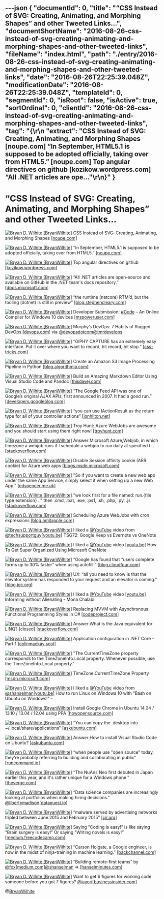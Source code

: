 ---json
{
  "documentId": 0,
  "title": "“CSS Instead of SVG: Creating, Animating, and Morphing Shapes” and other Tweeted Links…",
  "documentShortName": "2016-08-26-css-instead-of-svg-creating-animating-and-morphing-shapes-and-other-tweeted-links",
  "fileName": "index.html",
  "path": "./entry/2016-08-26-css-instead-of-svg-creating-animating-and-morphing-shapes-and-other-tweeted-links",
  "date": "2016-08-26T22:25:39.048Z",
  "modificationDate": "2016-08-26T22:25:39.048Z",
  "templateId": 0,
  "segmentId": 0,
  "isRoot": false,
  "isActive": true,
  "sortOrdinal": 0,
  "clientId": "2016-08-26-css-instead-of-svg-creating-animating-and-morphing-shapes-and-other-tweeted-links",
  "tag": "{\r\n  \"extract\": \"CSS Instead of SVG: Creating, Animating, and Morphing Shapes [noupe.com] “In September, HTML5.1 is supposed to be adopted officially, taking over from HTML5.” [noupe.com] Top angular directives on github [kozikow.wordpress.com] “All .NET articles are ope...\"\r\n}"
}
---

# “CSS Instead of SVG: Creating, Animating, and Morphing Shapes” and other Tweeted Links…

[<img alt="Bryan D. Wilhite [BryanWilhite]" src="https://songhay.blob.core.windows.net/shared-social-twitter/BryanWilhite.jpeg">](http://t.co/UNdqV0Z1zz "Bryan D. Wilhite [BryanWilhite]") CSS Instead of SVG: Creating, Animating, and Morphing Shapes [[noupe.com]](http://www.noupe.com/design/html-css/css-svg-shapes-98214.html)

[<img alt="Bryan D. Wilhite [BryanWilhite]" src="https://songhay.blob.core.windows.net/shared-social-twitter/BryanWilhite.jpeg">](http://t.co/UNdqV0Z1zz "Bryan D. Wilhite [BryanWilhite]") “In September, HTML5.1 is supposed to be adopted officially, taking over from HTML5.” [[noupe.com]](http://www.noupe.com/design/html51-completion-98208.html)

[<img alt="Bryan D. Wilhite [BryanWilhite]" src="https://songhay.blob.core.windows.net/shared-social-twitter/BryanWilhite.jpeg">](http://t.co/UNdqV0Z1zz "Bryan D. Wilhite [BryanWilhite]") Top angular directives on github [[kozikow.wordpress.com]](https://kozikow.wordpress.com/2016/07/01/top-angular-directives-on-github/)

[<img alt="Bryan D. Wilhite [BryanWilhite]" src="https://songhay.blob.core.windows.net/shared-social-twitter/BryanWilhite.jpeg">](http://t.co/UNdqV0Z1zz "Bryan D. Wilhite [BryanWilhite]") “All .NET articles are open-source and available on GitHub in the .NET team's docs repository.” [[docs.microsoft.com]](https://docs.microsoft.com/teamblog/introducing-net-core-docs/)

[<img alt="Bryan D. Wilhite [BryanWilhite]" src="https://songhay.blob.core.windows.net/shared-social-twitter/BryanWilhite.jpeg">](http://t.co/UNdqV0Z1zz "Bryan D. Wilhite [BryanWilhite]") “the runtime (netcore) RTM’d, but the tooling (dotnet) is still in preview” [[blog.stephencleary.com]](http://blog.stephencleary.com/2016/06/dotnet-netcore-versions.html)

[<img alt="Bryan D. Wilhite [BryanWilhite]" src="https://songhay.blob.core.windows.net/shared-social-twitter/BryanWilhite.jpeg">](http://t.co/UNdqV0Z1zz "Bryan D. Wilhite [BryanWilhite]") Developer Submission: [#Code](http://twitter.com/search?q=%23Code) – An Online Compiler for Windows 10 devices [[mspoweruser.com]](http://mspoweruser.com/code-online-compiler-windows-10-devices/)

[<img alt="Bryan D. Wilhite [BryanWilhite]" src="https://songhay.blob.core.windows.net/shared-social-twitter/BryanWilhite.jpeg">](http://t.co/UNdqV0Z1zz "Bryan D. Wilhite [BryanWilhite]") Murphy’s DevOps: 7 Habits of Rugged DevOps [[devops.com]](http://devops.com/2016/03/08/murphys-devops-7-habits-rugged-devops/) via [@devopsdotcom](http://twitter.com/devopsdotcom)[@tmrdevelops](http://twitter.com/tmrdevelops)

[<img alt="Bryan D. Wilhite [BryanWilhite]" src="https://songhay.blob.core.windows.net/shared-social-twitter/BryanWilhite.jpeg">](http://t.co/UNdqV0Z1zz "Bryan D. Wilhite [BryanWilhite]") “GIPHY CAPTURE has an extremely easy interface. Put it over where you want to record, hit record, hit stop.” [[css-tricks.com]](https://css-tricks.com/makin-gifs/)

[<img alt="Bryan D. Wilhite [BryanWilhite]" src="https://songhay.blob.core.windows.net/shared-social-twitter/BryanWilhite.jpeg">](http://t.co/UNdqV0Z1zz "Bryan D. Wilhite [BryanWilhite]") Create an Amazon S3 Image Processing Pipeline in Python [[blog.algorithmia.com]](http://blog.algorithmia.com/2016/06/amazon-s3-image-processing-pipeline-python/)

[<img alt="Bryan D. Wilhite [BryanWilhite]" src="https://songhay.blob.core.windows.net/shared-social-twitter/BryanWilhite.jpeg">](http://t.co/UNdqV0Z1zz "Bryan D. Wilhite [BryanWilhite]") Build an Amazing Markdown Editor Using Visual Studio Code and Pandoc [[thisdavej.com]](http://thisdavej.com/build-an-amazing-markdown-editor-using-visual-studio-code-and-pandoc/)

[<img alt="Bryan D. Wilhite [BryanWilhite]" src="https://songhay.blob.core.windows.net/shared-social-twitter/BryanWilhite.jpeg">](http://t.co/UNdqV0Z1zz "Bryan D. Wilhite [BryanWilhite]") “The Google Feed API was one of Google’s original AJAX APIs, first announced in 2007. It had a good run.” [[developers.googleblog.com]](https://developers.googleblog.com/2016/06/announcing-turndown-of-google-feed-api.html)

[<img alt="Bryan D. Wilhite [BryanWilhite]" src="https://songhay.blob.core.windows.net/shared-social-twitter/BryanWilhite.jpeg">](http://t.co/UNdqV0Z1zz "Bryan D. Wilhite [BryanWilhite]") “you can use IActionResult as the return type for all of your controller actions” [[jonhilton.net]](https://jonhilton.net/2016/07/03/use-asp-net-core-to-cut-the-number-of-controllers-in-your-web-app/)

[<img alt="Bryan D. Wilhite [BryanWilhite]" src="https://songhay.blob.core.windows.net/shared-social-twitter/BryanWilhite.jpeg">](http://t.co/UNdqV0Z1zz "Bryan D. Wilhite [BryanWilhite]") Troy Hunt: Azure WebJobs are awesome and you should start using them right now! [[troyhunt.com]](https://www.troyhunt.com/azure-webjobs-are-awesome-and-you/)

[<img alt="Bryan D. Wilhite [BryanWilhite]" src="https://songhay.blob.core.windows.net/shared-social-twitter/BryanWilhite.jpeg">](http://t.co/UNdqV0Z1zz "Bryan D. Wilhite [BryanWilhite]") Answer:Microsoft Azure,Webjob, in which timezone a webjob runs if I schedule a webjob to run daily at specified ti.. [[stackoverflow.com]](http://stackoverflow.com/a/37856365/22944?stw=2)

[<img alt="Bryan D. Wilhite [BryanWilhite]" src="https://songhay.blob.core.windows.net/shared-social-twitter/BryanWilhite.jpeg">](http://t.co/UNdqV0Z1zz "Bryan D. Wilhite [BryanWilhite]") Disable Session affinity cookie (ARR cookie) for Azure web apps [[blogs.msdn.microsoft.com]](https://blogs.msdn.microsoft.com/appserviceteam/2016/05/16/disable-session-affinity-cookie-arr-cookie-for-azure-web-apps/)

[<img alt="Bryan D. Wilhite [BryanWilhite]" src="https://songhay.blob.core.windows.net/shared-social-twitter/BryanWilhite.jpeg">](http://t.co/UNdqV0Z1zz "Bryan D. Wilhite [BryanWilhite]") "So if you want to create a new web app under the same App Service, simply select it when setting up a new Web App." [[edspencer.me.uk]](https://edspencer.me.uk/2015/11/09/hosting-multiple-websites-inside-an-azure-app-service/)

[<img alt="Bryan D. Wilhite [BryanWilhite]" src="https://songhay.blob.core.windows.net/shared-social-twitter/BryanWilhite.jpeg">](http://t.co/UNdqV0Z1zz "Bryan D. Wilhite [BryanWilhite]") "we look first for a file named: run.{file type extension} .." then .cmd, .bat, .exe, .ps1, .sh, .php, .py, .js [[stackoverflow.com]](http://stackoverflow.com/a/32416300/22944)

[<img alt="Bryan D. Wilhite [BryanWilhite]" src="https://songhay.blob.core.windows.net/shared-social-twitter/BryanWilhite.jpeg">](http://t.co/UNdqV0Z1zz "Bryan D. Wilhite [BryanWilhite]") Scheduling Azure WebJobs with cron expressions [[blog.amitapple.com]](http://blog.amitapple.com/post/2015/06/scheduling-azure-webjobs/#.V3iyySN_oNt.twitter)

[<img alt="Bryan D. Wilhite [BryanWilhite]" src="https://songhay.blob.core.windows.net/shared-social-twitter/BryanWilhite.jpeg">](http://t.co/UNdqV0Z1zz "Bryan D. Wilhite [BryanWilhite]") I liked a [@YouTube](http://twitter.com/YouTube) video from [@techsupportguy](http://twitter.com/techsupportguy)[[youtu.be]](http://youtu.be/AXSOXxG36vI?a) TSG72: Google Keep vs Evernote vs OneNote

[<img alt="Bryan D. Wilhite [BryanWilhite]" src="https://songhay.blob.core.windows.net/shared-social-twitter/BryanWilhite.jpeg">](http://t.co/UNdqV0Z1zz "Bryan D. Wilhite [BryanWilhite]") I liked a [@YouTube](http://twitter.com/YouTube) video [[youtu.be]](http://youtu.be/gs4pxVRbCyQ?a) How To Get Super Organized Using Microsoft OneNote

[<img alt="Bryan D. Wilhite [BryanWilhite]" src="https://songhay.blob.core.windows.net/shared-social-twitter/BryanWilhite.jpeg">](http://t.co/UNdqV0Z1zz "Bryan D. Wilhite [BryanWilhite]") “Google has found that “users complete forms up to 30% faster” when using autofill.” [[blog.cloudfour.com]](http://blog.cloudfour.com/autofill-what-web-devs-should-know-but-dont/)

[<img alt="Bryan D. Wilhite [BryanWilhite]" src="https://songhay.blob.core.windows.net/shared-social-twitter/BryanWilhite.jpeg">](http://t.co/UNdqV0Z1zz "Bryan D. Wilhite [BryanWilhite]") UX: “all you need to know is that the elevator system has responded to your request and an elevator is coming.” [[blog.jgc.org]](http://blog.jgc.org/2010/06/elevator-button-problem.html)

[<img alt="Bryan D. Wilhite [BryanWilhite]" src="https://songhay.blob.core.windows.net/shared-social-twitter/BryanWilhite.jpeg">](http://t.co/UNdqV0Z1zz "Bryan D. Wilhite [BryanWilhite]") I liked a [@YouTube](http://twitter.com/YouTube) video [[youtu.be]](http://youtu.be/5C8AvYVt4_0?a) Informing without Alienating - Mona Chalabi

[<img alt="Bryan D. Wilhite [BryanWilhite]" src="https://songhay.blob.core.windows.net/shared-social-twitter/BryanWilhite.jpeg">](http://t.co/UNdqV0Z1zz "Bryan D. Wilhite [BryanWilhite]") Replacing MVVM with Asynchronous Functional Programming Styles in C# [[codeproject.com]](http://www.codeproject.com/Articles/1109483/Can-Co-Routines-with-Functions-in-Csharp-replace-M)

[<img alt="Bryan D. Wilhite [BryanWilhite]" src="https://songhay.blob.core.windows.net/shared-social-twitter/BryanWilhite.jpeg">](http://t.co/UNdqV0Z1zz "Bryan D. Wilhite [BryanWilhite]") Answer:What is the Java equivalent for LINQ? [closed] [[stackoverflow.com]](http://stackoverflow.com/a/6790067/22944?stw=2)

[<img alt="Bryan D. Wilhite [BryanWilhite]" src="https://songhay.blob.core.windows.net/shared-social-twitter/BryanWilhite.jpeg">](http://t.co/UNdqV0Z1zz "Bryan D. Wilhite [BryanWilhite]") Application configuration in .NET Core – Part 1 [[colinmackay.scot]](https://colinmackay.scot/2016/07/03/application-configuration-in-net-core-part-1/)

[<img alt="Bryan D. Wilhite [BryanWilhite]" src="https://songhay.blob.core.windows.net/shared-social-twitter/BryanWilhite.jpeg">](http://t.co/UNdqV0Z1zz "Bryan D. Wilhite [BryanWilhite]") "The CurrentTimeZone property corresponds to the TimeZoneInfo.Local property. Whenever possible, use the TimeZoneInfo.Local property."

[<img alt="Bryan D. Wilhite [BryanWilhite]" src="https://songhay.blob.core.windows.net/shared-social-twitter/BryanWilhite.jpeg">](http://t.co/UNdqV0Z1zz "Bryan D. Wilhite [BryanWilhite]") TimeZone.CurrentTimeZone Property [[msdn.microsoft.com]](https://msdn.microsoft.com/en-us/library/system.timezone.currenttimezone%28v=vs.110%29.aspx?f=255&MSPPError=-2147217396)

[<img alt="Bryan D. Wilhite [BryanWilhite]" src="https://songhay.blob.core.windows.net/shared-social-twitter/BryanWilhite.jpeg">](http://t.co/UNdqV0Z1zz "Bryan D. Wilhite [BryanWilhite]") I liked a [@YouTube](http://twitter.com/YouTube) video from [@shanselman](http://twitter.com/shanselman)[[youtu.be]](http://youtu.be/DmsJHocTt84?a) How to run Linux on Windows 10 with "Bash on Ubuntu on Windows!" -

[<img alt="Bryan D. Wilhite [BryanWilhite]" src="https://songhay.blob.core.windows.net/shared-social-twitter/BryanWilhite.jpeg">](http://t.co/UNdqV0Z1zz "Bryan D. Wilhite [BryanWilhite]") Install Google Chrome in Ubuntu 14.04 / 13.10 / 13.04 / 12.04 using PPA [[howopensource.com]](http://www.howopensource.com/2011/10/install-google-chrome-in-ubuntu-11-10-11-04-10-10-10-04/)

[<img alt="Bryan D. Wilhite [BryanWilhite]" src="https://songhay.blob.core.windows.net/shared-social-twitter/BryanWilhite.jpeg">](http://t.co/UNdqV0Z1zz "Bryan D. Wilhite [BryanWilhite]") "You can copy the .desktop into ~/.local/share/applications" [[askubuntu.com]](http://askubuntu.com/a/173965/433878?stw=2)

[<img alt="Bryan D. Wilhite [BryanWilhite]" src="https://songhay.blob.core.windows.net/shared-social-twitter/BryanWilhite.jpeg">](http://t.co/UNdqV0Z1zz "Bryan D. Wilhite [BryanWilhite]") Answer:How to install Visual Studio Code on Ubuntu? [[askubuntu.com]](http://askubuntu.com/a/616080/433878?stw=2)

[<img alt="Bryan D. Wilhite [BryanWilhite]" src="https://songhay.blob.core.windows.net/shared-social-twitter/BryanWilhite.jpeg">](http://t.co/UNdqV0Z1zz "Bryan D. Wilhite [BryanWilhite]") “when people use "open source" today, they’re probably referring to building and collaborating in public” [[runcommand.io]](https://runcommand.io/2016/06/26/my-condolences-youre-now-the-maintainer-of-a-popular-open-source-project/)

[<img alt="Bryan D. Wilhite [BryanWilhite]" src="https://songhay.blob.core.windows.net/shared-social-twitter/BryanWilhite.jpeg">](http://t.co/UNdqV0Z1zz "Bryan D. Wilhite [BryanWilhite]") “The NuAns Neo first debuted in Japan earlier this year, and it's rather unique for a Windows phone.” [[theverge.com]](http://www.theverge.com/circuitbreaker/2016/7/1/12077548/nuans-neo-windows-10-mobile-kickstarter-launch)

[<img alt="Bryan D. Wilhite [BryanWilhite]" src="https://songhay.blob.core.windows.net/shared-social-twitter/BryanWilhite.jpeg">](http://t.co/UNdqV0Z1zz "Bryan D. Wilhite [BryanWilhite]") “Data science companies are increasingly looking at portfolios when making hiring decisions.” [@libertymadison](http://twitter.com/libertymadison)[[dataquest.io]](https://www.dataquest.io/blog/data-science-portfolio-project/)

[<img alt="Bryan D. Wilhite [BryanWilhite]" src="https://songhay.blob.core.windows.net/shared-social-twitter/BryanWilhite.jpeg">](http://t.co/UNdqV0Z1zz "Bryan D. Wilhite [BryanWilhite]") “malware served by advertising networks tripled between June 2015 and February 2015” [[cjr.org]](http://www.cjr.org/opinion/ad_blockers_malware_new_york_times.php)

[<img alt="Bryan D. Wilhite [BryanWilhite]" src="https://songhay.blob.core.windows.net/shared-social-twitter/BryanWilhite.jpeg">](http://t.co/UNdqV0Z1zz "Bryan D. Wilhite [BryanWilhite]") Saying “Coding is easy!” is like saying “Brain surgery is easy!” Or saying “Writing novels is easy!” [[medium.freecodecamp.com]](https://medium.freecodecamp.com/one-does-not-simply-learn-to-code-f25bacdc5b62)

[<img alt="Bryan D. Wilhite [BryanWilhite]" src="https://songhay.blob.core.windows.net/shared-social-twitter/BryanWilhite.jpeg">](http://t.co/UNdqV0Z1zz "Bryan D. Wilhite [BryanWilhite]") “Carson Holgate, a Google engineer, is now in the midst of ninja-training in machine learning.” [[backchannel.com]](https://backchannel.com/how-google-is-remaking-itself-as-a-machine-learning-first-company-ada63defcb70)

[<img alt="Bryan D. Wilhite [BryanWilhite]" src="https://songhay.blob.core.windows.net/shared-social-twitter/BryanWilhite.jpeg">](http://t.co/UNdqV0Z1zz "Bryan D. Wilhite [BryanWilhite]") “Building remote-first teams” by [@fox](http://twitter.com/fox)[[medium.com]](https://medium.com/@fox/building-remote-first-teams-a98bf8581db#.s0dukfviv)[@shanselman](http://twitter.com/shanselman) => [[hanselminutes.com]](http://hanselminutes.com/533/building-remote-first-teams-with-karolina-szczur)

[<img alt="Bryan D. Wilhite [BryanWilhite]" src="https://songhay.blob.core.windows.net/shared-social-twitter/BryanWilhite.jpeg">](http://t.co/UNdqV0Z1zz "Bryan D. Wilhite [BryanWilhite]") Want to get 6 figures for working code someone before you got 7 figures? [@iayori](http://twitter.com/iayori)[[businessinsider.com]](http://www.businessinsider.com/dark-side-of-a-valley-software-engineer-2016-7)

@[BryanWilhite](https://twitter.com/BryanWilhite)
